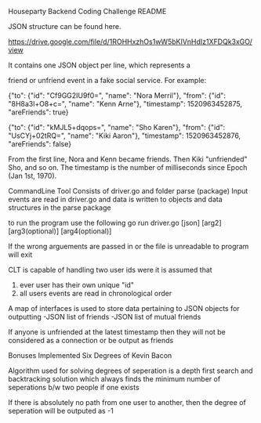 Houseparty Backend Coding Challenge README

JSON structure can be found here.

https://drive.google.com/file/d/1ROHHxzhOs1wW5bKIVnHdIz1XFDQk3xGO/view

It contains one JSON object per line, which represents a

friend or unfriend event in a fake social service. For example:

{"to": {"id": "Cf9GG2IU9f0=", "name": "Nora Merril"}, "from":
{"id": "8H8a3l+O8+c=", "name": "Kenn Arne"}, "timestamp":
1520963452875, "areFriends": true}

{"to": {"id": "kMJL5+dqops=", "name": "Sho Karen"}, "from": {"id":
"UsCYj+02tRQ=", "name": "Kiki Aaron"}, "timestamp": 1520963452876,
"areFriends": false}

From the first line, Nora and Kenn became friends. Then Kiki "unfriended" Sho, and so on. The timestamp is
the number of milliseconds since Epoch (Jan 1st, 1970).


CommandLine Tool
Consists of driver.go and folder parse (package)
Input events are read in driver.go and data is written to objects and data
structures in the parse package

to run the program use the following
go run driver.go [json] [arg2] [arg3(optional)] [arg4(optional)]

If the wrong arguements are passed in or the file is unreadable to
program will exit 

CLT is capable of handling two user ids were it is assumed that
1) ever user has their own unique "id"
2) all users events are read in chronological order

A map of interfaces is used to store data pertaining to JSON objects for
outputting
-JSON list of friends
-JSON list of mutual friends

If anyone is unfriended at the latest timestamp then they will not be
considered as a connection or be output as friends

Bonuses
Implemented Six Degrees of Kevin Bacon

Algorithm used for solving degrees of seperation is a depth first search and
backtracking solution which always finds the minimum number of seperations b/w
two people if one exists

If there is absolutely no path from one user to another, then the degree of
seperation will be outputed as -1
